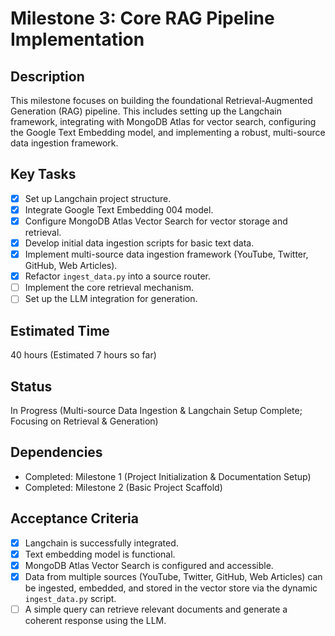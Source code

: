 # Milestone 3: Core RAG Pipeline Implementation

## Description
This milestone focuses on building the foundational Retrieval-Augmented Generation (RAG) pipeline. This includes setting up the Langchain framework, integrating with MongoDB Atlas for vector search, configuring the Google Text Embedding model, and implementing a robust, multi-source data ingestion framework.

## Key Tasks
*   [x] Set up Langchain project structure.
*   [x] Integrate Google Text Embedding 004 model.
*   [x] Configure MongoDB Atlas Vector Search for vector storage and retrieval.
*   [x] Develop initial data ingestion scripts for basic text data.
*   [x] Implement multi-source data ingestion framework (YouTube, Twitter, GitHub, Web Articles).
*   [x] Refactor `ingest_data.py` into a source router.
*   [ ] Implement the core retrieval mechanism.
*   [ ] Set up the LLM integration for generation.

## Estimated Time
40 hours (Estimated 7 hours so far)

## Status
In Progress (Multi-source Data Ingestion & Langchain Setup Complete; Focusing on Retrieval & Generation)

## Dependencies
*   Completed: Milestone 1 (Project Initialization & Documentation Setup)
*   Completed: Milestone 2 (Basic Project Scaffold)

## Acceptance Criteria
*   [x] Langchain is successfully integrated.
*   [x] Text embedding model is functional.
*   [x] MongoDB Atlas Vector Search is configured and accessible.
*   [x] Data from multiple sources (YouTube, Twitter, GitHub, Web Articles) can be ingested, embedded, and stored in the vector store via the dynamic `ingest_data.py` script.
*   [ ] A simple query can retrieve relevant documents and generate a coherent response using the LLM.
